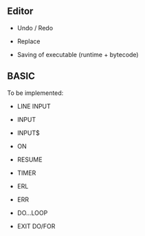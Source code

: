 ## Editor

- Undo / Redo
- Replace

- Saving of executable (runtime + bytecode)

## BASIC

To be implemented:

- LINE INPUT
- INPUT
- INPUT$

- ON
- RESUME
- TIMER
- ERL
- ERR

- DO...LOOP
- EXIT DO/FOR
